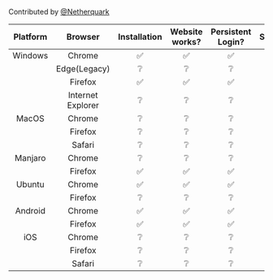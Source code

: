 Contributed by [@Netherquark](https://github.com/Netherquark)

| Platform |      Browser      | Installation | Website works? | Persistent Login? | Streaming | Caching |
|:--------:|:-----------------:|:------------:|:--------------:|:-----------------:|:---------:|:-------:|
|  Windows |       Chrome      |       ✅      |        ✅       |         ✅         |     ✅     |    ✅    |
|          |    Edge(Legacy)   |       ❔      |        ❔       |         ❔         |     ❔     |    ❔    |
|          |      Firefox      |       ✅      |        ✅       |         ✅         |     ✅     |    ❔    |
|          | Internet Explorer |       ❔      |        ❔       |         ❔         |     ❔     |    ❔    |
|   MacOS  |       Chrome      |       ❔      |        ❔       |         ❔         |     ❔     |    ❔    |
|          |      Firefox      |       ❔      |        ❔       |         ❔         |     ❔     |    ❔    |
|          |       Safari      |       ❔      |        ❔       |         ❔         |     ❔     |    ❔    |
|  Manjaro |       Chrome      |       ❔      |        ❔       |         ❔         |     ❔     |    ❔    |
|          |      Firefox      |       ✅      |        ✅       |         ✅         |     ✅     |    ✅    |
|  Ubuntu  |       Chrome      |       ✅      |        ✅       |         ✅         |     ✅     |    ❌    |
|          |      Firefox      |       ❔      |        ❔       |         ❔         |     ❔     |    ❔    |
|  Android |       Chrome      |       ✅      |        ✅       |         ✅         |     ✅     |    ✅    |
|          |      Firefox      |       ✅      |        ✅       |         ✅         |     ✅     |    ❌    |
|    iOS   |       Chrome      |       ❔      |        ❔       |         ❔         |     ❔     |    ❔    |
|          |      Firefox      |       ❔      |        ❔       |         ❔         |     ❔     |    ❔    |
|          |       Safari      |       ❔      |        ❔       |         ❔         |     ❔     |    ❔    |
